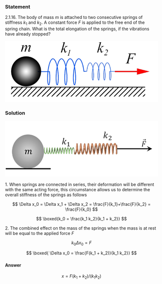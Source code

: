 ###  Statement

$2.1.16.$ The body of mass $m$ is attached to two consecutive springs of stiffness $k_1$ and $k_2$. A constant force $F$ is applied to the free end of the spring chain. What is the total elongation of the springs, if the vibrations have already stopped?

![ For problem $2.1.16$ |716x287, 42%](../../img/2.1.16/statement.png)

### Solution

![ Series spring system |828x301, 59%](../../img/2.1.16/sol.png)

1\. When springs are connected in series, their deformation will be different with the same acting force, this circumstance allows us to determine the overall stiffness of the springs as follows

$$
\Delta x_0 = \Delta x_1 + \Delta x_2 = \frac{F}{k_1}+\frac{F}{k_2} = \frac{F}{k_0}
$$

$$
\boxed{k_0 = \frac{k_1 k_2}{k_1 + k_2}}
$$

2\. The combined effect on the mass of the springs when the mass is at rest will be equal to the applied force $F$

$$
k_0 \Delta x_0 = F
$$

$$
\boxed{ \Delta x_0 = \frac{F(k_1 + k_2)}{k_1 k_2}}
$$

###

#### Answer

$$
x = F(k_1 + k_2)/(k_1k_2)
$$